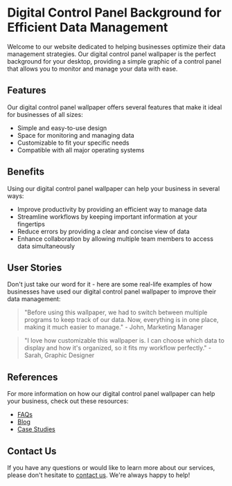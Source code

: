 <!--font:Playfair Display-->

# Digital Control Panel Background for Efficient Data Management

Welcome to our website dedicated to helping businesses optimize their data management strategies. Our digital control panel wallpaper is the perfect background for your desktop, providing a simple graphic of a control panel that allows you to monitor and manage your data with ease.

## Features

Our digital control panel wallpaper offers several features that make it ideal for businesses of all sizes:

- Simple and easy-to-use design
- Space for monitoring and managing data
- Customizable to fit your specific needs
- Compatible with all major operating systems

## Benefits

Using our digital control panel wallpaper can help your business in several ways:

- Improve productivity by providing an efficient way to manage data
- Streamline workflows by keeping important information at your fingertips
- Reduce errors by providing a clear and concise view of data
- Enhance collaboration by allowing multiple team members to access data simultaneously

## User Stories

Don't just take our word for it - here are some real-life examples of how businesses have used our digital control panel wallpaper to improve their data management:

> "Before using this wallpaper, we had to switch between multiple programs to keep track of our data. Now, everything is in one place, making it much easier to manage." - John, Marketing Manager

> "I love how customizable this wallpaper is. I can choose which data to display and how it's organized, so it fits my workflow perfectly." - Sarah, Graphic Designer

## References

For more information on how our digital control panel wallpaper can help your business, check out these resources:

- [FAQs](#faqs)
- [Blog](#blog)
- [Case Studies](#case-studies)

## Contact Us

If you have any questions or would like to learn more about our services, please don't hesitate to [contact us](#contact). We're always happy to help!

<!--

Write me content for website with wallpaper which alt text is:

"A wallpaper with a simple graphic of a digital dashboard or control panel, with space for monitoring and managing data."

The name/title of the page should not be 1:1 copy of the alt text but rather a real content of the website which is using this wallpaper.

- Use markdown format 
- Start with heading
- Heading should be short and concise
- The content should look like a real website 
- The website should not be about the wallpaper, wallpaper is just a related background
- Heading should be contain work "wallpaper" or "background"
- Include real sections like references, contact, user stories, etc. use things relevant to the page purpose.
- Feel free to use structure like headings, bullets, numbering, blockquotes, paragraphs, horizontal lines, etc.
- You can use formatting like bold or _italic_
- You can include UTF-8 emojis
- Links should be only #hash anchors (and you can refer to the document itself)
- Do not include images


---


# Digital Control Panel Background for Efficient Data Management

Welcome to our website dedicated to helping businesses optimize their data management strategies. Our digital control panel wallpaper is the perfect background for your desktop, providing a simple graphic of a control panel that allows you to monitor and manage your data with ease.

## Features

Our digital control panel wallpaper offers several features that make it ideal for businesses of all sizes:

- Simple and easy-to-use design
- Space for monitoring and managing data
- Customizable to fit your specific needs
- Compatible with all major operating systems

## Benefits

Using our digital control panel wallpaper can help your business in several ways:

- Improve productivity by providing an efficient way to manage data
- Streamline workflows by keeping important information at your fingertips
- Reduce errors by providing a clear and concise view of data
- Enhance collaboration by allowing multiple team members to access data simultaneously

## User Stories

Don't just take our word for it - here are some real-life examples of how businesses have used our digital control panel wallpaper to improve their data management:

> "Before using this wallpaper, we had to switch between multiple programs to keep track of our data. Now, everything is in one place, making it much easier to manage." - John, Marketing Manager

> "I love how customizable this wallpaper is. I can choose which data to display and how it's organized, so it fits my workflow perfectly." - Sarah, Graphic Designer

## References

For more information on how our digital control panel wallpaper can help your business, check out these resources:

- [FAQs](#faqs)
- [Blog](#blog)
- [Case Studies](#case-studies)

## Contact Us

If you have any questions or would like to learn more about our services, please don't hesitate to [contact us](#contact). We're always happy to help!

-->

